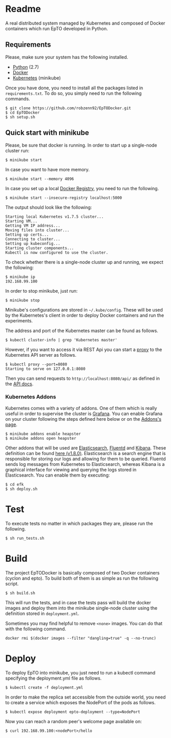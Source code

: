 # Readme

A real distributed system managed by Kubernetes and composed of Docker containers which run EpTO developed in Python.

## Requirements

Please, make sure your system has the following installed.
- [Python](https://www.python.org) (2.7)
- [Docker](https://www.docker.com)
- [Kubernetes](https://kubernetes.io) (minikube)


Once you have done, you need to install all the packages listed in `requirements.txt`. To do so, you simply need to run the following commands.

```
$ git clone https://github.com/robzenn92/EpTODocker.git
$ cd EpTODocker
$ sh setup.sh
```

## Quick start with minikube

Please, be sure that docker is running. In order to start up a single-node cluster run:

```
$ minikube start
```

In case you want to have more memory.
```
$ minikube start --memory 4096
```

In case you set up a local [Docker Registry](https://docs.docker.com/registry/), you need to run the following.
```
$ minikube start --insecure-registry localhost:5000
```


The output should look like the following:
```
Starting local Kubernetes v1.7.5 cluster...
Starting VM...
Getting VM IP address...
Moving files into cluster...
Setting up certs...
Connecting to cluster...
Setting up kubeconfig...
Starting cluster components...
Kubectl is now configured to use the cluster.
```

To check whether there is a single-node cluster up and running, we expect the following:

```
$ minikube ip
192.168.99.100
```

In order to stop minikube, just run:
```
$ minikube stop
```

Minikube's configurations are stored in `~/.kube/config`. These will be used by the Kubernetes's client in order to deploy Docker containers and run the experiments.

The address and port of the Kubernetes master can be found as follows.
```
$ kubectl cluster-info | grep 'Kubernetes master'
```
However, if you want to access it via REST Api you can start a [proxy](https://kubernetes.io/docs/tasks/access-kubernetes-api/http-proxy-access-api/) to the Kubernetes API server as follows.
```
$ kubectl proxy --port=8080
Starting to serve on 127.0.0.1:8080
```

Then you can send requests to `http://localhost:8080/api/` as defined in the [API docs](https://kubernetes.io/docs/api-reference/v1.8/).

### Kubernetes Addons

Kubernetes comes with a variety of addons. One of them which is really useful in order to supervise the cluster is [Grafana](https://github.com/grafana/kubernetes-app). You can enable Grafana on your cluster following the steps defined here below or on the [Addons's page](https://github.com/kubernetes/minikube/blob/master/docs/addons.md).

```
$ minikube addons enable heapster
$ minikube addons open heapster
```

Other addons that will be used are [Elasticsearch](https://www.elastic.co), [Fluentd](https://www.fluentd.org) and [Kibana](https://www.elastic.co/products/kibana). These definition can be found [here (v1.8.0)](https://github.com/kubernetes/kubernetes/tree/v1.8.0/cluster/addons/fluentd-elasticsearch). Elasticsearch is a search engine that is responsible for storing our logs and allowing for them to be queried. Fluentd sends log messages from Kubernetes to Elasticsearch, whereas Kibana is a graphical interface for viewing and querying the logs stored in Elasticsearch. You can enable them by executing:

```
$ cd efk
$ sh deploy.sh
```


# Test

To execute tests no matter in which packages they are, please run the following.

```
$ sh run_tests.sh
```

# Build

The project EpTODocker is basically composed of two Docker containers (cyclon and epto). To build both of them is as simple as run the following script. 

```
$ sh build.sh
```

This will run the tests, and in case the tests pass will build the docker images and deploy them into the minikube single-node cluster using the definition stored in `deployment.yml`.

Sometimes you may find helpful to remove `<none>` images. You can do that with the following command.

```
docker rmi $(docker images --filter "dangling=true" -q --no-trunc)
```

# Deploy

To deploy EpTO into minikube, you just need to run a kubectl command specifying the deployment.yml file as follows.

```
$ kubectl create -f deployment.yml
```

In order to make the replica set accessible from the outside world, you need to create a service which exposes the NodePort of the pods as follows.

```
$ kubectl expose deployment epto-deployment --type=NodePort
```

Now you can reach a random peer's welcome page available on:

```
$ curl 192.168.99.100:<nodePort>/hello
```